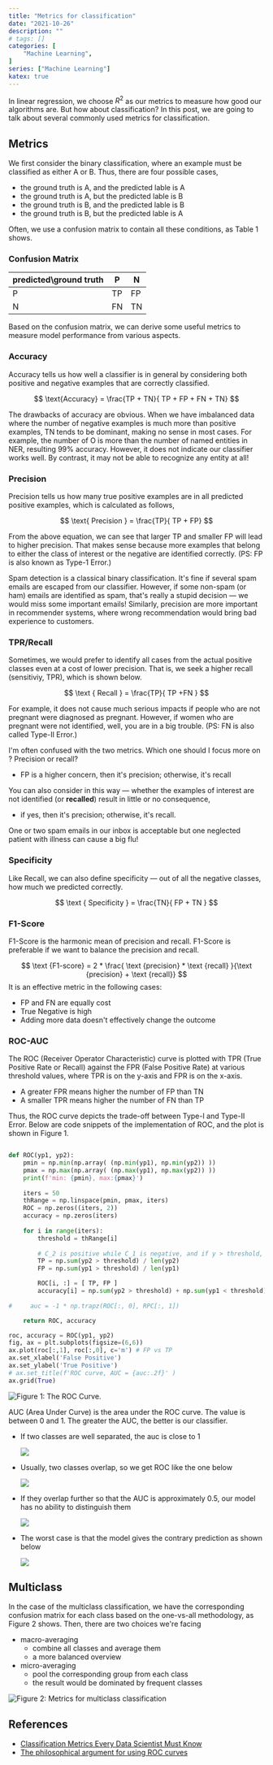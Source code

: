 ```yaml
---
title: "Metrics for classification"
date: "2021-10-26"
description: ""
# tags: []
categories: [
    "Machine Learning",
]
series: ["Machine Learning"]
katex: true
---
```




In linear regression, we choose $R^2$ as our metrics to measure how good our algorithms are. But how about classification? In this post, we are going to talk about several commonly used metrics for classification.



<!--more-->



## Metrics

We first consider the binary classification, where an example must be classified as either A or B. Thus, there are four possible cases,

- the ground truth is A, and the predicted lable is A
- the ground truth is A, but the predicted lable is B
- the ground truth is B, and the predicted lable is B
- the ground truth is B, but the predicted lable is A

Often, we use a confusion matrix to contain all these conditions, as Table 1 shows.

### Confusion Matrix

| predicted\ground truth | P    | N    |
| ---------------------- | ---- | ---- |
| P                      | TP   | FP   |
| N                      | FN   | TN   |



Based on the confusion matrix, we can derive some useful metrics to measure model performance from various aspects.



### Accuracy

Accuracy tells us how well a classifier is in general by considering both positive and negative examples that are correctly classified.


$$
\text{Accuracy} = \frac{TP + TN}{ TP + FP + FN + TN}
$$


The drawbacks of accuracy are obvious. When we have imbalanced data where the number of negative examples is much more than positive examples, TN tends to be dominant, making no sense in most cases. For example, the number of O is more than the number of named entities in NER, resulting 99% accuracy. However, it does not indicate our classifier works well. By contrast, it may not be able to recognize any entity at all!



### Precision

Precision tells us how many true positive examples are in all predicted positive examples, which is calculated as follows,


$$
\text{ Precision } = \frac{TP}{ TP + FP}
$$


From the above equation, we can see that larger TP and smaller FP will lead to higher precision. That makes sense because more examples that belong to either the class of interest or the negative are identified correctly. (PS: FP is also known as Type-1 Error.)

Spam detection is a classical binary classification. It's fine if several spam emails are escaped from our classifier. However, if some non-spam (or ham) emails are identified as spam, that's really a stupid decision — we would miss some important emails! Similarly, precision are more important in recommender systems, where wrong recommendation would bring bad experience to customers.



### TPR/Recall



Sometimes, we would prefer to identify all cases from the actual positive classes even at a cost of lower precision. That is, we seek a higher recall (sensitiviy, TPR), which is shown below.




$$
\text { Recall } = \frac{TP}{ TP +FN }
$$




For example, it does not cause much serious impacts if people who are not pregnant were diagnosed as pregnant. However, if women who are pregnant were not identified, well, you are in a big trouble. (PS: FN is also called Type-II Error.)



I'm often confused with the two metrics. Which one should I focus more on ? Precision or recall? 

- FP is a higher concern, then it's precision; otherwise, it's recall

You can also consider in this way — whether the examples of interest are not identified (or **recalled**) result in little or no consequence, 

- if yes, then it's precision; otherwise, it's recall.

One or two spam emails in our inbox is acceptable but one neglected patient with illness can cause a big flu!



### Specificity



Like Recall, we can also define specificity — out of all the negative classes, how much we predicted correctly.


$$
\text { Specificity } = \frac{TN}{ FP + TN }
$$


### F1-Score



F1-Score is the harmonic mean of precision and recall. F1-Score is preferable if we want to balance the precision and recall.


$$
\text {F1-score} = 2 * \frac{ \text {precision} * \text {recall} }{\text {precision} + \text {recall}}
$$
It is an effective metric in the following cases:

- FP and FN are equally cost
- True Negative is high
- Adding more data doesn't effectively change the outcome



### ROC-AUC

The ROC (Receiver Operator Characteristic) curve is plotted with TPR (True Positive Rate or Recall) against the FPR (False Positive Rate) at various threshold values, where TPR is on the y-axis and FPR is on the x-axis. 

- A greater FPR means higher the number of FP than TN 
- A smaller TPR means higher the number of FN than TP

Thus, the ROC curve depicts the trade-off between Type-I and Type-II Error.  Below are code snippets of the implementation of ROC, and the plot is shown in Figure 1.



````python

def ROC(yp1, yp2):
    pmin = np.min(np.array( (np.min(yp1), np.min(yp2)) ))
    pmax = np.max(np.array( (np.max(yp1), np.max(yp2)) ))
    print(f'min: {pmin}, max:{pmax}')
    
    iters = 50
    thRange = np.linspace(pmin, pmax, iters)
    ROC = np.zeros((iters, 2)) 
    accuracy = np.zeros(iters)
    
    for i in range(iters):
        threshold = thRange[i]
        
        # C_2 is positive while C_1 is negative, and if y > threshold, then it's positive
        TP = np.sum(yp2 > threshold) / len(yp2)
        FP = np.sum(yp1 > threshold) / len(yp1)

        ROC[i, :] = [ TP, FP ]
        accuracy[i] = np.sum(yp2 > threshold) + np.sum(yp1 < threshold)
        
#     auc = -1 * np.trapz(ROC[:, 0], RPC[:, 1])

    return ROC, accuracy

roc, accuracy = ROC(yp1, yp2)
fig, ax = plt.subplots(figsize=(6,6)) 
ax.plot(roc[:,1], roc[:,0], c='m') # FP vs TP
ax.set_xlabel('False Positive') 
ax.set_ylabel('True Positive') 
# ax.set_title(f'ROC curve, AUC = {auc:.2f}' )
ax.grid(True)

````



![](/blog/post/images/roc.png "Figure 1: The ROC Curve.")





AUC (Area Under Curve) is the area under the ROC curve. The value is between 0 and 1. The greater the AUC, the better is our classifier.

- If two classes are well separated, the auc is close to 1

  ![](/blog/post/images/roc=1.png)

- Usually, two classes overlap, so we get ROC like the one below

  ![](/blog/post/images/auc=0.6.png)

- If they overlap further so that the AUC is approximately 0.5, our model has no ability to distinguish them 

  ![](/blog/post/images/auc=0.5.png)

- The worst case is that the model gives the contrary prediction as shown below

  ![](/blog/post/images/auc=0.png)





## Multiclass



In the case of the multiclass classification, we have the corresponding confusion matrix for each class based on the one-vs-all methodology, as Figure 2 shows. Then, there are two choices we're facing

- macro-averaging
  - combine all classes and average them
  - a more balanced overview
- micro-averaging
  - pool the corresponding group from each class
  - the result would be dominated by frequent classes



![](/blog/post/images/multiclass.png "Figure 2: Metrics for multiclass classification")



## References

- [Classification Metrics Every Data Scientist Must Know](https://harshsinghal.dev/classification-metrics-every-data-scientist-must-know/)
- [The philosophical argument for using ROC curves](https://lukeoakdenrayner.wordpress.com/2018/01/07/the-philosophical-argument-for-using-roc-curves/)

